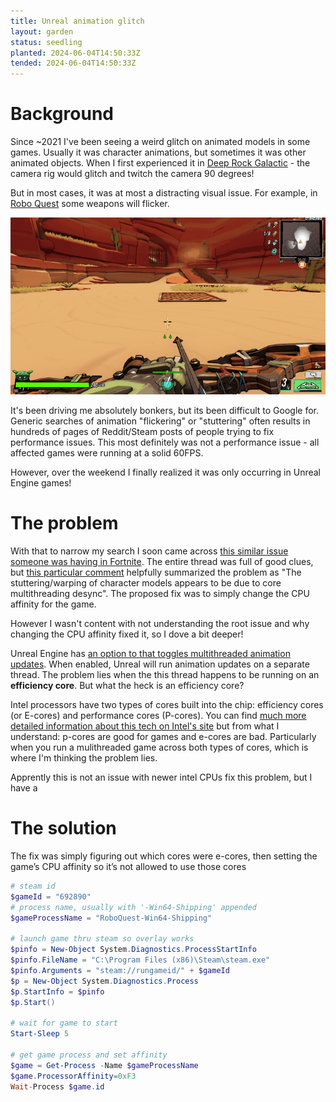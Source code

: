 ```yaml
---
title: Unreal animation glitch
layout: garden
status: seedling
planted: 2024-06-04T14:50:33Z
tended: 2024-06-04T14:50:33Z
---
```


# Background
Since ~2021 I've been seeing a weird glitch on animated models in some games. Usually it was character animations, but sometimes it was other animated objects. When I first experienced it in [Deep Rock Galactic](https://store.steampowered.com/app/548430/Deep_Rock_Galactic/) - the camera rig would glitch and twitch the camera 90 degrees! <!-- TODO: Do I still have a video clip of this somewhere? -->

But in most cases, it was at most a distracting visual issue. For example, in [Robo Quest](https://store.steampowered.com/app/692890/Roboquest/) some weapons will flicker.

![Bow in RoboQuest glitches while standing still](unreal-flicker.gif)

It's been driving me absolutely bonkers, but its been difficult to Google for. Generic searches of animation "flickering" or "stuttering" often results in hundreds of pages of Reddit/Steam posts of people trying to fix performance issues. This most definitely was not a performance issue - all affected games were running at a solid 60FPS.

However, over the weekend I finally realized it was only occurring in Unreal Engine games! 

# The problem

With that to narrow my search I soon came across [this similar issue someone was having in Fortnite](https://www.reddit.com/r/AMDHelp/comments/xlou5r/im_getting_player_model_flickering_in_unreal/). The entire thread was full of good clues, but [this particular comment](https://www.reddit.com/r/AMDHelp/comments/xlou5r/comment/kj8u32v/?utm_source=share&utm_medium=web3x&utm_name=web3xcss&utm_term=1&utm_content=share_button) helpfully summarized the problem as "The stuttering/warping of character models appears to be due to core multithreading desync". The proposed fix was to simply change the CPU affinity for the game.

However I wasn't content with not understanding the root issue and why changing the CPU affinity fixed it, so I dove a bit deeper!

Unreal Engine has [an option to that toggles multithreaded animation updates](https://docs.unrealengine.com/4.27/en-US/AnimatingObjects/SkeletalMeshAnimation/Optimization/). When enabled, Unreal will run animation updates on a separate thread. The problem lies when the this thread happens to be running on an __efficiency core__. But what the heck is an efficiency core?

Intel processors have two types of cores built into the chip: efficiency cores (or E-cores) and performance cores (P-cores). You can find [much more detailed information about this tech on Intel's site](https://www.intel.com/content/www/us/en/gaming/resources/how-hybrid-design-works.html) but from what I understand: p-cores are good for games and e-cores are bad. Particularly when you run a mulithreaded game across both types of cores, which is where I'm thinking the problem lies.

<!-- 
What core do I have? Is there an official article about this?
https://www.reddit.com/r/intel/comments/17u7zdr/intel_fixes_ecores_for_gaming_doesnt_give_12th/
 -->
Apprently this is not an issue with newer intel CPUs fix this problem, but I have a 

# The solution
The fix was simply figuring out which cores were e-cores, then setting the game’s CPU affinity so it’s not allowed to use those cores

<!-- TODO: cpu bitmask
https://stackoverflow.com/questions/19187241/change-affinity-of-process-with-windows-script
 -->

```powershell
# steam id
$gameId = "692890"
# process name, usually with '-Win64-Shipping' appended
$gameProcessName = "RoboQuest-Win64-Shipping"

# launch game thru steam so overlay works
$pinfo = New-Object System.Diagnostics.ProcessStartInfo
$pinfo.FileName = "C:\Program Files (x86)\Steam\steam.exe"
$pinfo.Arguments = "steam://rungameid/" + $gameId
$p = New-Object System.Diagnostics.Process
$p.StartInfo = $pinfo
$p.Start()

# wait for game to start
Start-Sleep 5

# get game process and set affinity
$game = Get-Process -Name $gameProcessName
$game.ProcessorAffinity=0xF3
Wait-Process $game.id
```
